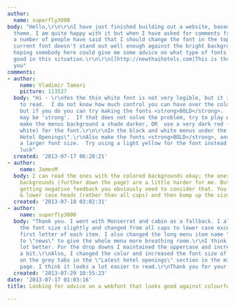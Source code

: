 ```yaml
---
author:
  name: superfly3000
body: "Hello,\r\n\r\nI have just finished building out a website, based on a wordpress
  theme. I am quite happy with it but when I have asked for comments from people,
  a number of people have said that I should change the font in the top menus as the
  current font doesn't stand out well enough against the bright backgrounds. I was
  hoping somebody here could give me some advice on what type of fonts would look
  good in this situation.\r\n\r\n[[http://newthaihotels.com|This is the site]]\r\n\r\nThank
  you"
comments:
- author:
    name: Vladimir Tamari
    picture: 113527
  body: "Hi - \r\nYes the thin white font is not very legible, but it is still possible
    to read.  I do not know how much control you can have over the colors and font,
    but if you do you can try making the fonts <strong>BOLD</strong>.  The html tag
    may be 'strong'.  If that does not solve the problem, try to play with the colors:\r\nEITHER
    make the menus background a shade darker, OR  use a very dark red (instead of
    white) for the font.\r\n\r\nIn the black and white menus under the title \"Hot
    Hotel Openings\".\r\nAlso make the fonts <strong>BOLD</strong>, and try to use
    a larger font size.  Try using a light yellow for the font instead of white. \r\n\r\nGood
    luck"
  created: '2013-07-17 06:28:21'
- author:
    name: JamesM
  body: I can read the ones with the colored backgrounds okay; the ones with the gray
    backgrounds (further down the page) are a little harder for me. But if you're
    getting negative feedback you obviously need to consider that. You might try upper
    & lower case heads (rather than all caps) and then bump up the size a bit.
  created: '2013-07-18 03:02:31'
- author:
    name: superfly3000
  body: "Thank you. I went with Monserrat and cabin as a fallback. I also increased
    the font size slightly and changed from all caps to lower case except for the
    first letter of each item. I also changed the long menu item name \"announcements\"
    to \"news\" to give the whole menu more breathing room.\r\nI think it looks a
    lot better. For the drop downs I maintained the uppercase and increased the size
    a bit.\r\nAlso, I changed the color and increased the font size of the city names
    on the grey tabs in the \"Latest hotel openings\" section in the middle of the
    page. I think it looks a lot easier to read.\r\nThank you for your suggestions.."
  created: '2013-07-29 10:55:23'
date: '2013-07-17 01:03:16'
title: Looking for advice on a webfont that looks good against colourful backgrounds

---
```

